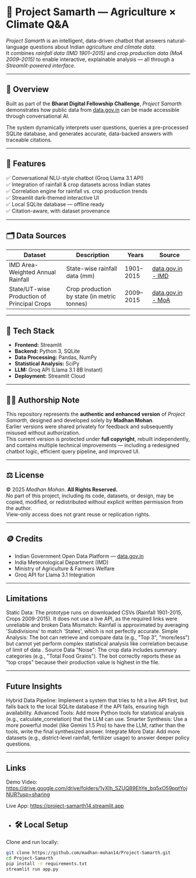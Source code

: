# 🌾 Project Samarth — Agriculture × Climate Q&A

*Project Samarth* is an intelligent, data-driven chatbot that answers natural-language questions about Indian *agriculture and climate data*.  
It combines *rainfall data (IMD 1901–2015)* and *crop production data (MoA 2009–2015)* to enable interactive, explainable analysis — all through a *Streamlit-powered interface*.

---

## 🚀 Overview

Built as part of the **Bharat Digital Fellowship Challenge**, *Project Samarth* demonstrates how public data from [data.gov.in](https://data.gov.in) can be made accessible through conversational AI.

The system dynamically interprets user questions, queries a pre-processed SQLite database, and generates accurate, data-backed answers with traceable citations.

---

## 🧠 Features

✅ Conversational NLU-style chatbot (Groq Llama 3.1 API)  
✅ Integration of rainfall & crop datasets across Indian states  
✅ Correlation engine for rainfall vs. crop production trends  
✅ Streamlit dark-themed interactive UI  
✅ Local SQLite database — offline ready  
✅ Citation-aware, with dataset provenance  

---

## 🗂 Data Sources

| Dataset | Description | Years | Source |
|----------|--------------|-------|--------|
| IMD Area-Weighted Annual Rainfall | State-wise rainfall data (mm) | 1901–2015 | [data.gov.in - IMD](https://data.gov.in) |
| State/UT-wise Production of Principal Crops | Crop production by state (in metric tonnes) | 2009–2015 | [data.gov.in - MoA](https://data.gov.in) |

---

## 🧩 Tech Stack

- **Frontend:** Streamlit  
- **Backend:** Python 3, SQLite  
- **Data Processing:** Pandas, NumPy  
- **Statistical Analysis:** SciPy  
- **LLM:** Groq API (Llama 3.1 8B Instant)  
- **Deployment:** Streamlit Cloud
 
---

## 🧑‍💻 Authorship Note

This repository represents the **authentic and enhanced version** of *Project Samarth*, designed and developed solely by **Madhan Mohan**.  
Earlier versions were shared privately for feedback and subsequently misused without authorization.  
This current version is protected under **full copyright**, rebuilt independently, and contains multiple technical improvements — including a redesigned chatbot logic, efficient query pipeline, and improved UI.

---

## ⚖️ License

© 2025 *Madhan Mohan*. **All Rights Reserved.**  
No part of this project, including its code, datasets, or design, may be copied, modified, or redistributed without explicit written permission from the author.  
View-only access does not grant reuse or replication rights.

---

## 🪙 Credits

- Indian Government Open Data Platform — [data.gov.in](https://data.gov.in)  
- India Meteorological Department (IMD)  
- Ministry of Agriculture & Farmers Welfare  
- Groq API for Llama 3.1 Integration

---

## Limitations
Static Data: The prototype runs on downloaded CSVs (Rainfall 1901-2015, Crops 2009-2015). It does not use a live API, as the required links were unreliable and broken 
Data Mismatch: Rainfall is approximated by averaging 'Subdivisions' to match 'States', which is not perfectly accurate.
Simple Analysis: The bot can retrieve and compare data (e.g., "Top 3", "more/less") but cannot yet perform complex statistical analysis like correlation because of limit of data .
Source Data "Noise": The crop data includes summary categories (e.g., "Total Food Grains"). The bot correctly reports these as "top crops" because their production value is highest in the file.

---

## Future Insights
Hybrid Data Pipeline: Implement a system that tries to hit a live API first, but falls back to the local SQLite database if the API fails, ensuring high availability.
Advanced Tools: Add more Python tools for statistical analysis (e.g., calculate_correlation) that the LLM can use.
Smarter Synthesis: Use a more powerful model (like Gemini 1.5 Pro) to have the LLM, rather than the tools, write the final synthesized answer.
Integrate More Data: Add more datasets (e.g., district-level rainfall, fertilizer usage) to answer deeper policy questions.

---

## Links
Demo Video: https://drive.google.com/drive/folders/1yXIh_SZUQ89EhYe_bq5xO59pptYojNUR?usp=sharing

Live App: https://project-samarth14.streamlit.app
- ## 🛠 Local Setup

Clone and run locally:

```bash
git clone https://github.com/madhan-mohan14/Project-Samarth.git
cd Project-Samarth
pip install -r requirements.txt
streamlit run app.py
